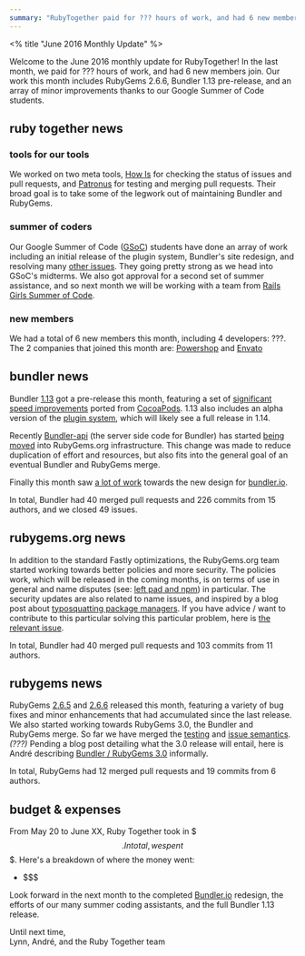 ```yaml
---
summary: "RubyTogether paid for ??? hours of work, and had 6 new members join. Work this month includes RubyGems 2.6.6, Bundler 1.13 pre-release, and an array of minor improvements thanks to our Google Summer of Code students."
---
```


<% title "June 2016 Monthly Update" %>

Welcome to the June 2016 monthly update for RubyTogether! In the last month, we paid for ??? hours of work, and had 6 new members join. Our work this month includes RubyGems 2.6.6, Bundler 1.13 pre-release, and an array of minor improvements thanks to our Google Summer of Code students.

## ruby together news

### tools for our tools

We worked on two meta tools, [How Is](https://github.com/duckinator/how_is) for checking the status of issues and pull requests, and [Patronus](https://github.com/patronus-io/patronus) for testing and merging pull requests. Their broad goal is to take some of the legwork out of maintaining Bundler and RubyGems.

### summer of coders

Our Google Summer of Code ([GSoC](https://developers.google.com/open-source/gsoc/)) students have done an array of work including an initial release of the plugin system, Bundler's site redesign, and resolving many [other issues](https://github.com/bundler/bundler/issues?utf8=%E2%9C%93&q=label%3AGSoC%20). They going pretty strong as we head into GSoC's midterms. We also got approval for a second set of summer assistance, and so next month we will be working with a team from [Rails Girls Summer of Code](http://railsgirlssummerofcode.org/blog/2016-06-24-more-teams-aye).

### new members

We had a total of 6 new members this month, including 4 developers: ???. The 2 companies that joined this month are: [Powershop](http://www.powershop.co.nz/) and [Envato](https://envato.com)

## bundler news

Bundler [1.13](https://github.com/bundler/bundler/blob/master/CHANGELOG.md#1130pre1-2016-06-20) got a pre-release this month, featuring a set of [significant speed improvements](https://github.com/bundler/bundler/pull/4580) ported from [CocoaPods](https://github.com/CocoaPods/Molinillo/pull/40). 1.13 also includes an alpha version of the [plugin system](https://github.com/bundler/bundler/pull/4608), which will likely see a full release in 1.14.

Recently [Bundler-api](https://github.com/bundler/bundler-api) (the server side code for Bundler) has started [being moved](https://github.com/rubygems/rubygems-infrastructure/issues/42) into RubyGems.org infrastructure. This change was made to reduce duplication of effort and resources, but also fits into the general goal of an eventual Bundler and RubyGems merge.

Finally this month saw [a lot of work](https://github.com/bundler/bundler-site/pull/218) towards the new design for [bundler.io](https://bundler.io).

In total, Bundler had 40 merged pull requests and 226 commits from 15 authors, and we closed 49 issues.

## rubygems.org news

In addition to the standard Fastly optimizations, the RubyGems.org team started working towards
better policies and more security. The policies work, which will be released in the coming months, is on terms of use in general and name disputes (see: [left pad and npm](http://blog.npmjs.org/post/141577284765/kik-left-pad-and-npm)) in particular. The security updates are also related to name issues, and inspired by a blog post about [typosquatting package managers](http://incolumitas.com/2016/06/08/typosquatting-package-managers/). If you have advice / want to contribute to this particular solving this particular problem, here is [the relevant issue](https://github.com/rubygems/rubygems.org/issues/1334).

In total, Bundler had 40 merged pull requests and 103 commits from 11 authors.

## rubygems news

RubyGems [2.6.5](http://blog.rubygems.org/2016/06/21/2.6.5-released.html) and [2.6.6](http://blog.rubygems.org/2016/06/22/2.6.6-released.html) released this month, featuring a variety of bug fixes and minor enhancements that had accumulated since the last release. We also started working towards RubyGems 3.0, the Bundler and RubyGems merge. So far we have merged the [testing](https://github.com/rubygems/rubygems/pull/1650) and [issue semantics](https://github.com/rubygems/rubygems/issues/1442). *(???)* Pending a blog post detailing what the 3.0 release will entail, here is André describing [Bundler / RubyGems 3.0](https://github.com/rubygems/rubygems/pull/1639#issuecomment-227287369) informally.

In total, RubyGems had 12 merged pull requests and 19 commits from 6 authors.

## budget & expenses

From May 20 to June XX, Ruby Together took in $$$. In total, we spent $$$. Here's a breakdown of where the money went:

* $$$

Look forward in the next month to the completed [Bundler.io](https://bundler.io) redesign, the efforts of our many summer coding assistants, and the full Bundler 1.13 release.

Until next time,<br>
Lynn, André, and the Ruby Together team
